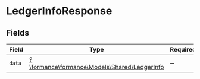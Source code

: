 # LedgerInfoResponse


## Fields

| Field                                                                             | Type                                                                              | Required                                                                          | Description                                                                       |
| --------------------------------------------------------------------------------- | --------------------------------------------------------------------------------- | --------------------------------------------------------------------------------- | --------------------------------------------------------------------------------- |
| `data`                                                                            | [?\formance\formance\Models\Shared\LedgerInfo](../../Models/Shared/LedgerInfo.md) | :heavy_minus_sign:                                                                | N/A                                                                               |